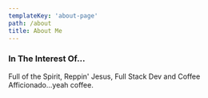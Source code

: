 ```yaml
---
templateKey: 'about-page'
path: /about
title: About Me
---
```

### In The Interest Of...
Full of the Spirit, Reppin' Jesus, Full Stack Dev and Coffee Afficionado...yeah coffee.